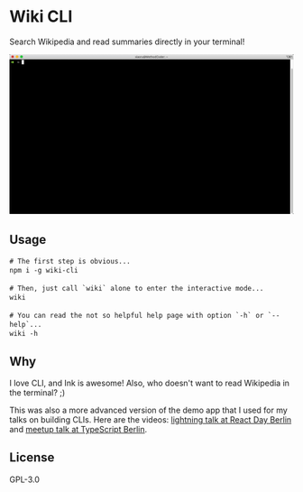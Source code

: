 # Wiki CLI

Search Wikipedia and read summaries directly in your terminal!

![Screen capture animation](./wiki-cli.gif)

## Usage

```
# The first step is obvious...
npm i -g wiki-cli

# Then, just call `wiki` alone to enter the interactive mode...
wiki

# You can read the not so helpful help page with option `-h` or `--help`...
wiki -h
```

## Why

I love CLI, and Ink is awesome! Also, who doesn't want to read Wikipedia in the terminal? ;)

This was also a more advanced version of the demo app that I used for my talks on building CLIs. Here are the videos: [lightning talk at React Day Berlin](https://www.youtube.com/watch?v=TWYYB-4zeR0) and [meetup talk at TypeScript Berlin](https://www.youtube.com/watch?v=lZly1SPIhfY).

## License

GPL-3.0
